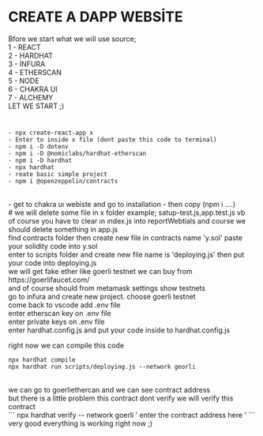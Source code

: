 # CREATE A DAPP WEBSİTE 

Bfore we start what we will use source;
<br>
1 - REACT 
<br>
2 - HARDHAT
<br>
3 - İNFURA
<br>
4 - ETHERSCAN
<br>
5 - NODE
<br>
6 - CHAKRA UI
<br>
7 - ALCHEMY
<br>
LET WE START ;)
#
```
- npx create-react-app x
- Enter to inside x file (dont paste this code to terminal)
- npm i -D dotenv
- npm i -D @nomiclabs/hardhat-etherscan
- npm i -D hardhat
- npx hardhat
- reate basic simple project
- npm i @openzeppelin/contracts
```

<br>
- get to chakra uı webiste and go to installation - then copy (npm i ....)
<br>
#
we will delete some file in x folder example; satup-test.js,app.test.js vb 
<br>
of course you have to clear ın ındex.js into reportWebtials and course we should delete something in app.js
<br>
find contracts folder then create new file in contracts name 'y.sol' paste your solidity code into y.sol
<br>
enter to scripts folder and create new file name is 'deploying.js' then put your code into deploying.js
<br>
we will get fake ether like goerli testnet we can buy from https://goerlifaucet.com/
<br>
and of course should from metamask settings show testnets 
<br>
go to infura and create new project. choose goerli testnet
<br>
come back to vscode add .env file 
<br>
enter etherscan key on .env file
<br>
enter private keys on .env file
<br>
enter hardhat.config.js and put your code inside to hardhat.config.js 
<br>

right now we can compile this code 
<br>
```
npx hardhat compile
npx hardhat run scripts/deploying.js --network georli 
```

<br>
we can go to goerliethercan and we can see contract address 
<br>
but there is a little problem  this contract dont verify we will verify this contract
<br>
```
npx hardhat verify -- network goerli ' enter the contract address here '
```
<br>
very good everything is working right now  ;)









